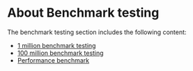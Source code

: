 # About Benchmark testing


The benchmark testing section includes the following content:

- [1 million benchmark testing](lab1_sift1b_1m.md)
- [100 million benchmark testing](lab2_sift1b_100m.md)
- [Performance benchmark](performance_benchmark.md)
